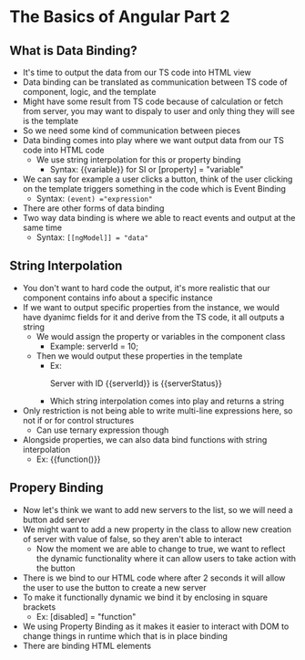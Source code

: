 # The Basics of Angular Part 2

## What is Data Binding?

* It's time to output the data from our TS code into HTML view
* Data binding can be translated as communication between TS code of component,
logic, and the template
* Might have some result from TS code because of calculation or fetch from server, you may want to dispaly to user and only thing they will see is the template
* So we need some kind of communication between pieces
* Data binding comes into play where we want output data from our TS code into HTML code
  * We use string interpolation for this or property binding
    * Syntax: {{variable}} for SI or [property] = "variable"
* We can say for example a user clicks a button, think of the user clicking on the template triggers something in the code which is Event Binding
  * Syntax: `(event) ="expression"`
* There are other forms of data binding
* Two way data binding is where we able to react events and output at the same time
  * Syntax: `[[ngModel]] = "data"`

## String Interpolation
* You don't want to hard code the output, it's more realistic that our component contains info about a specific instance
* If we want to output specific properties from the instance, we would have dyanimc fields for it and derive from the TS code, it all outputs a string
  * We would assign the property or variables in the component class
    * Example: serverId = 10;
  * Then we would output these properties in the template
    * Ex: <p>Server with ID {{serverId}} is {{serverStatus}}</p>
    * Which string interpolation comes into play and returns a string
* Only restriction is not being able to write multi-line expressions here, so not if or for control structures
  * Can use ternary expression though
* Alongside properties, we can also data bind functions with string interpolation
  * Ex: {{function()}}

## Propery Binding
* Now let's think we want to add new servers to the list, so we will need a button add server
* We might want to add a new property in the class to allow new creation of server with value of false, so they aren't able to interact
  * Now the moment we are able to change to true, we want to reflect the dynamic functionality where it can allow users to take action with the button
* There is we bind to our HTML code where after 2 seconds it will allow the user to use the button to create a new server
* To make it functionally dynamic we bind it by enclosing in square brackets
  * Ex: [disabled] = "function"
* We using Property Binding as it makes it easier to interact with DOM to change things in runtime which that is in place binding
* There are binding HTML elements

